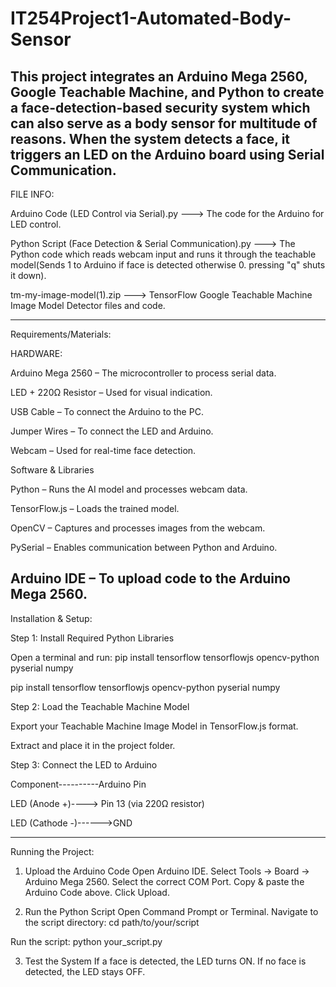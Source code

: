 # IT254Project1-Automated-Body-Sensor
This project integrates an Arduino Mega 2560, Google Teachable Machine, and Python to create a face-detection-based security system which can also serve as a body sensor for multitude of reasons. When the system detects a face, it triggers an LED on the Arduino board using Serial Communication.
---------------------------------------------------------------------------------------------------------------------------------------------------------------------------------------------------------------------

FILE INFO:

Arduino Code (LED Control via Serial).py ---> The code for the Arduino for LED control.

Python Script (Face Detection & Serial Communication).py ---> The Python code which reads webcam input and runs it through the teachable model(Sends 1 to Arduino if face is detected otherwise 0. pressing "q" shuts it down).

tm-my-image-model(1).zip ---> TensorFlow Google Teachable Machine Image Model Detector files and code. 

---------------------------------------------------------------------------------------------------------------------------------------------------------------------------------------------------------------------



Requirements/Materials:







HARDWARE:

Arduino Mega 2560 – The microcontroller to process serial data.

LED + 220Ω Resistor – Used for visual indication.

USB Cable – To connect the Arduino to the PC.

Jumper Wires – To connect the LED and Arduino.

Webcam – Used for real-time face detection.

Software & Libraries

Python – Runs the AI model and processes webcam data.

TensorFlow.js – Loads the trained model.

OpenCV – Captures and processes images from the webcam.

PySerial – Enables communication between Python and Arduino.

Arduino IDE – To upload code to the Arduino Mega 2560.
---------------------------------------------------------------------------------------------------------------------------------------------------------------------------------------------------------------------
Installation & Setup:

Step 1: Install Required Python Libraries

Open a terminal and run: pip install tensorflow tensorflowjs opencv-python pyserial numpy


pip install tensorflow tensorflowjs opencv-python pyserial numpy

Step 2: Load the Teachable Machine Model

Export your Teachable Machine Image Model in TensorFlow.js format.

Extract and place it in the project folder.

Step 3: Connect the LED to Arduino

Component----------Arduino Pin

LED (Anode +)----> Pin 13 (via 220Ω resistor)

LED (Cathode -)------>GND 

---------------------------------------------------------------------------------------------------------------------------------------------------------------------------------------------------------------------

Running the Project:

1. Upload the Arduino Code
Open Arduino IDE.
Select Tools → Board → Arduino Mega 2560.
Select the correct COM Port.
Copy & paste the Arduino Code above.
Click Upload.

2. Run the Python Script
Open Command Prompt or Terminal.
Navigate to the script directory: cd path/to/your/script

Run the script: python your_script.py


3. Test the System
If a face is detected, the LED turns ON.
If no face is detected, the LED stays OFF.



